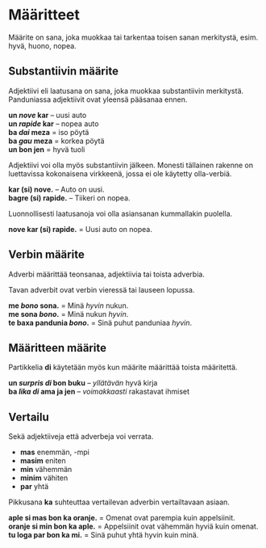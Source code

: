 # Määritteet

Määrite on sana, joka muokkaa tai tarkentaa toisen sanan merkitystä, esim. hyvä, huono, nopea.

## Substantiivin määrite

Adjektiivi eli laatusana on sana, joka muokkaa substantiivin merkitystä. Panduniassa adjektiivit ovat yleensä pääsanaa ennen.

**un _nove_ kar**
– uusi auto  
**un _rapide_ kar**
– nopea auto  
**ba _dai_ meza**
= iso pöytä  
**ba _gau_ meza**
= korkea pöytä  
**un bon jen**
= hyvä tuoli

Adjektiivi voi olla myös substantiivin jälkeen.
Monesti tällainen rakenne on luettavissa kokonaisena virkkeenä, jossa ei ole käytetty olla-verbiä.

**kar (si) nove.**
– Auto on uusi.  
**bagre (si) rapide.**
– Tiikeri on nopea.

Luonnollisesti laatusanoja voi olla asiansanan kummallakin puolella.

**nove kar (si) rapide.**
= Uusi auto on nopea.

## Verbin määrite

Adverbi määrittää teonsanaa, adjektiivia tai toista adverbia.

Tavan adverbit ovat verbin vieressä tai lauseen lopussa.

**me _bono_ sona.**
= Minä _hyvin_ nukun.  
**me sona _bono_.**
= Minä nukun _hyvin_.  
**te baxa pandunia _bono_.**
= Sinä puhut panduniaa _hyvin_.


## Määritteen määrite


Partikkelia
**di**
käytetään myös kun määrite määrittää toista määritettä.

**un _surpris di_ bon buku**
– _yllätävän_ hyvä kirja  
**ba _lika di_ ama ja jen**
– _voimakkaasti_ rakastavat ihmiset




## Vertailu

Sekä adjektiiveja että adverbeja voi verrata.

- **mas**
  enemmän, -mpi
- **masim**
  eniten
- **min**
  vähemmän
- **minim**
  vähiten
- **par**
   yhtä

Pikkusana **ka** suhteuttaa vertailevan adverbin vertailtavaan asiaan.

**aple si mas bon ka oranje.**
= Omenat ovat parempia kuin appelsiinit.  
**oranje si min bon ka aple.**
= Appelsiinit ovat vähemmän hyviä kuin omenat.  
**tu loga par bon ka mi.**
= Sinä puhut yhtä hyvin kuin minä.

